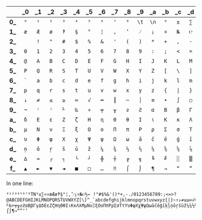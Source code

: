 |        | _0  | _1  | _2  | _3  | _4  | _5  | _6  | _7  | _8  | _9  | _a  | _b  | _c  | _d  | _e  | _f  |
|:------:|:---:|:---:|:---:|:---:|:---:|:---:|:---:|:---:|:---:|:---:|:---:|:---:|:---:|:---:|:---:|:---:|
  **0_** | `⁰` | `¹` | `²` | `³` | `⁴` | `⁵` | `⁶` | `⁷` | `⁸` | `\t` | `\n` | `⁹` | `±` | `∑` | `«` | `»` |
  **1_** | `æ` | `Æ` | `ø` | `‽` | `§` | `°` | `¦` | `‚` | `‛` | `⁄` | `¡` | `¤` | `№` | `℮` | `½` | `←` |
  **2_** |<code> </code>| `!` | `"` | `#` | `$` | `%` | `&` | `'` | `(` | `)` | `*` | `+` | `,` | `-` | `.` | `/` |
  **3_** | `0` | `1` | `2` | `3` | `4` | `5` | `6` | `7` | `8` | `9` | `:` | `;` | `<` | `=` | `>` | `?` |
  **4_** | `@` | `A` | `B` | `C` | `D` | `E` | `F` | `G` | `H` | `I` | `J` | `K` | `L` | `M` | `N` | `O` |
  **5_** | `P` | `Q` | `R` | `S` | `T` | `U` | `V` | `W` | `X` | `Y` | `Z` | `[` | `\` | `]` | `^` | `_` |
  **6_** |<code>`</code>| `a` | `b` | `c` | `d` | `e` | `f` | `g` | `h` | `i` | `j` | `k` | `l` | `m` | `n` | `o` |
  **7_** | `p` | `q` | `r` | `s` | `t` | `u` | `v` | `w` | `x` | `y` | `z` | `{` | <code>\|</code> | `}` | `~` | `↑` |
  **8_** | `↓` | `≠` | `≤` | `≥` | `∞` | `√` | `═` | `║` | `─` | `│` | `≡` | `∙` | `∫` | `○` | `׀` | `′` |
  **9_** | `¬` | `⁽` | `⁾` | `⅟` | `‰` | `÷` | `╤` | `╥` | `ƨ` | `Ƨ` | `α` | `Β` | `β` | `Γ` | `γ` | `Δ` |
  **a_** | `δ` | `Ε` | `ε` | `Ζ` | `ζ` | `Η` | `η` | `Θ` | `θ` | `Ι` | `ι` | `Κ` | `κ` | `Λ` | `λ` | `Μ` |
  **b_** | `μ` | `Ν` | `ν` | `Ξ` | `ξ` | `Ο` | `ο` | `Π` | `π` | `Ρ` | `ρ` | `Σ` | `σ` | `Τ` | `τ` | `Υ` |
  **c_** | `υ` | `Φ` | `φ` | `Χ` | `χ` | `Ψ` | `ψ` | `Ω` | `ω` | `ā` | `č` | `ē` | `ģ` | `ī` | `ķ` | `ļ` |
  **d_** | `ņ` | `ō` | `ŗ` | `š` | `ū` | `ž` | `¼` | `¾` | `⅓` | `⅔` | `⅛` | `⅜` | `⅝` | `⅞` | `↔` | `↕` |
  **e_** | `∆` | `≈` | `┌` | `┐` | `└` | `┘` | `╬` | `┼` | `╔` | `╗` | `╚` | `╝` | `░` | `▒` | `▓` | `█` |
  **f_** | `▲` | `►` | `▼` | `◄` | `■` | `□` | `…` | `‼` | `⌠` | `⌡` | `¶` | `→` | `“` | `”` | `‘` | `’` |

In one line:

    ⁰¹²³⁴⁵⁶⁷⁸TN⁹±∑«»æÆø‽§°¦‚‛⁄¡¤№℮½← !"#$%&'()*+,-./0123456789:;<=>?@ABCDEFGHIJKLMNOPQRSTUVWXYZ[\]^_`abcdefghijklmnopqrstuvwxyz{|}~↑↓≠≤≥∞√═║─│≡∙∫○׀′¬⁽⁾⅟‰÷╤╥ƨƧαΒβΓγΔδΕεΖζΗηΘθΙιΚκΛλΜμΝνΞξΟοΠπΡρΣσΤτΥυΦφΧχΨψΩωāčēģīķļņōŗšūž¼¾⅓⅔⅛⅜⅝⅞↔↕∆≈┌┐└┘╬┼╔╗╚╝░▒▓█▲►▼◄■□…‼⌠⌡¶→“”‘’